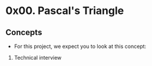 # 0x00. Pascal's Triangle

## Concepts
* For this project, we expect you to look at this concept:

1. Technical interview
